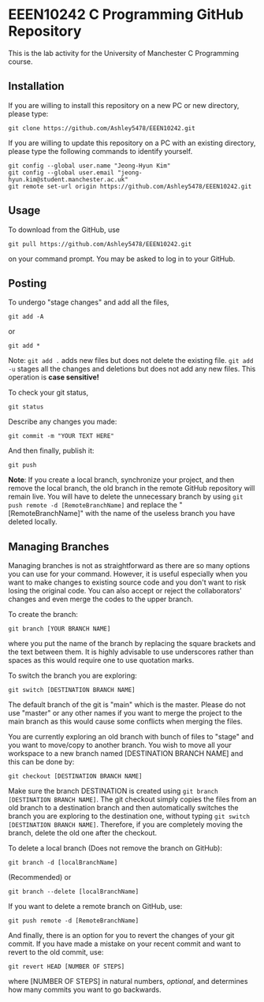 # EEEN10242 C Programming GitHub Repository

This is the lab activity for the University of Manchester C Programming course.

## Installation

If you are willing to install this repository on a new PC or new directory, please type:
```git
git clone https://github.com/Ashley5478/EEEN10242.git
```

If you are willing to update this repository on a PC with an existing directory, please type the following commands to identify yourself.
```git
git config --global user.name "Jeong-Hyun Kim"
git config --global user.email "jeong-hyun.kim@student.manchester.ac.uk"
git remote set-url origin https://github.com/Ashley5478/EEEN10242.git
```

## Usage
To download from the GitHub, use
```git
git pull https://github.com/Ashley5478/EEEN10242.git
```
on your command prompt. You may be asked to log in to your GitHub.

## Posting
To undergo "stage changes" and add all the files,
```git
git add -A
```
or
```git
git add *
```

Note: `git add .` adds new files but does not delete the existing file. `git add -u` stages all the changes and deletions but does not add any new files. This operation is **case sensitive!**

To check your git status,
```git
git status
```

Describe any changes you made:
```git
git commit -m "YOUR TEXT HERE"
```

And then finally, publish it:
```git
git push
```
**Note**: If you create a local branch, synchronize your project, and then remove the local branch, the old branch in the remote GitHub repository will remain live. You will have to delete the unnecessary branch by using `git push remote -d [RemoteBranchName]` and replace the "[RemoteBranchName]" with the name of the useless branch you have deleted locally.

## Managing Branches
Managing branches is not as straightforward as there are so many options you can use for your command. However, it is useful especially when you want to make changes to existing source code and you don't want to risk losing the original code. You can also accept or reject the collaborators' changes and even merge the codes to the upper branch.

To create the branch:
```git
git branch [YOUR BRANCH NAME]
```
where you put the name of the branch by replacing the square brackets and the text between them. It is highly advisable to use underscores rather than spaces as this would require one to use quotation marks.

To switch the branch you are exploring:
```git
git switch [DESTINATION BRANCH NAME]
```

The default branch of the git is "main" which is the master. Please do not use "master" or any other names if you want to merge the project to the main branch as this would cause some conflicts when merging the files.

You are currently exploring an old branch with bunch of files to "stage" and you want to move/copy to another branch. You wish to move all your workspace to a new branch named [DESTINATION BRANCH NAME] and this can be done by:
```git
git checkout [DESTINATION BRANCH NAME]
```
Make sure the branch DESTINATION is created using `git branch [DESTINATION BRANCH NAME]`. The git checkout simply copies the files from an old branch to a destination branch and then automatically switches the branch you are exploring to the destination one, without typing `git switch [DESTINATION BRANCH NAME]`. Therefore, if you are completely moving the branch, delete the old one after the checkout.

To delete a local branch (Does not remove the branch on GitHub):
```git
git branch -d [localBranchName]
```
(Recommended)
or
```git
git branch --delete [localBranchName]
```

If you want to delete a remote branch on GitHub, use:
```git
git push remote -d [RemoteBranchName]
```

And finally, there is an option for you to revert the changes of your git commit. If you have made a mistake on your recent commit and want to revert to the old commit, use:
```git
git revert HEAD [NUMBER OF STEPS]
```
where [NUMBER OF STEPS] in natural numbers, *optional*, and determines how many commits you want to go backwards.